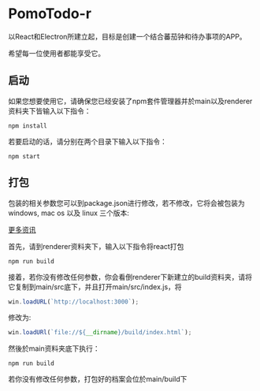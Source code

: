 # PomoTodo-r

以React和Electron所建立起，目标是创建一个结合蕃茄钟和待办事项的APP。

希望每一位使用者都能享受它。

## 启动

如果您想要使用它，请确保您已经安装了npm套件管理器并於main以及renderer资料夹下皆输入以下指令：

```
npm install
```

若要启动的话，请分别在两个目录下输入以下指令：

```
npm start
```

## 打包

包装的相关参数您可以到package.json进行修改，若不修改，它将会被包装为windows, mac os 以及 linux 三个版本:

[更多资讯](https://www.electron.build/)

首先，请到renderer资料夹下，输入以下指令将react打包

```
npm run build
```

接着，若你没有修改任何参数，你会看倒renderer下新建立的build资料夹，请将它复制到main/src底下，并且打开main/src/index.js，将

```javascript
win.loadURL(`http://localhost:3000`); 
```

修改为:

```javascript
win.loadURl(`file://${__dirname}/build/index.html`);
```

然後於main资料夹底下执行：

```
npm run build
```

若你没有修改任何参数，打包好的档案会位於main/build下
